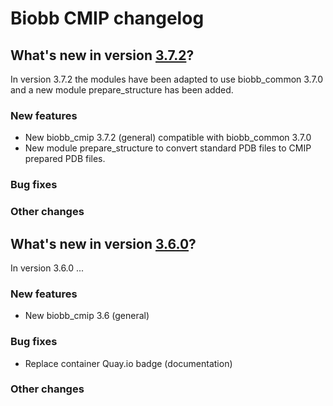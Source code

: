 # Biobb CMIP changelog

## What's new in version [3.7.2](https://github.com/bioexcel/biobb_cmip/releases/tag/3.7.2)?
In version 3.7.2 the modules have been adapted to use biobb_common 3.7.0
and a new module prepare_structure has been added.

### New features

* New biobb_cmip 3.7.2 (general) compatible with biobb_common 3.7.0
* New module prepare_structure to convert standard PDB files to CMIP prepared PDB files.

### Bug fixes

### Other changes


## What's new in version [3.6.0](https://github.com/bioexcel/biobb_cmip/releases/tag/3.6.0)?
In version 3.6.0 ...

### New features

* New biobb_cmip 3.6 (general)

### Bug fixes

* Replace container Quay.io badge (documentation)

### Other changes
